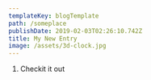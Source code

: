 ```yaml
---
templateKey: blogTemplate
path: /someplace
publishDate: 2019-02-03T02:26:10.742Z
title: My New Entry
image: /assets/3d-clock.jpg
---
```

1. Checkit it out
